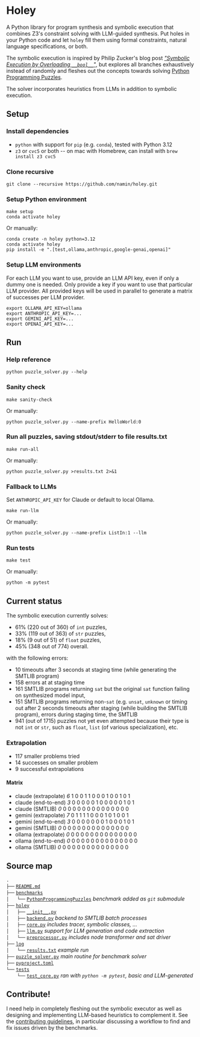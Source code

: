 # Holey

A Python library for program synthesis and symbolic execution that combines Z3's constraint solving with LLM-guided synthesis. Put holes in your Python code and let `holey` fill them using formal constraints, natural language specifications, or both.

The symbolic execution is
inspired by Philip Zucker's blog post [_"Symbolic Execution by Overloading `__bool__`"_](https://www.philipzucker.com/overload_bool/),
but explores all branches exhaustively instead of randomly and fleshes out the concepts towards solving [Python Programming Puzzles](https://github.com/microsoft/PythonProgrammingPuzzles).

The solver incorporates heuristics from LLMs in addition to symbolic execution.

## Setup

### Install dependencies

- `python` with support for `pip` (e.g. `conda`), tested with Python 3.12
- `z3` or `cvc5` or both -- on mac with Homebrew, can install with `brew install z3 cvc5`
  
### Clone recursive

```
git clone --recursive https://github.com/namin/holey.git
```

### Setup Python environment
```
make setup
conda activate holey
```

Or manually:
```
conda create -n holey python=3.12
conda activate holey
pip install -e ".[test,ollama,anthropic,google-genai,openai]"
```

### Setup LLM environments

For each LLM you want to use, provide an LLM API key, even if only a dummy one is needed.
Only provide a key if you want to use that particular LLM provider.
All provided keys will be used in parallel to generate a matrix of successes per LLM provider.

```
export OLLAMA_API_KEY=ollama
export ANTHROPIC_API_KEY=...
export GEMINI_API_KEY=...
export OPENAI_API_KEY=...
```

## Run

### Help reference

```
python puzzle_solver.py --help
```

### Sanity check

```
make sanity-check
```

Or manually:
```
python puzzle_solver.py --name-prefix HelloWorld:0
```

### Run all puzzles, saving stdout/stderr to file results.txt

```
make run-all
```

Or manually:
```
python puzzle_solver.py >results.txt 2>&1
```

### Fallback to LLMs

Set `ANTHROPIC_API_KEY` for Claude or default to local Ollama.

```
make run-llm
```

Or manually:
```
python puzzle_solver.py --name-prefix ListIn:1 --llm
```

### Run tests

```
make test
```

Or manually:
```
python -m pytest
```

## Current status

The symbolic execution currently solves:
- 61% (220 out of 360) of `int` puzzles,
- 33% (119 out of 363) of `str` puzzles,
- 18% (9 out of 51) of `float` puzzles,
- 45% (348 out of 774) overall.

with the following errors:
- 10 timeouts after 3 seconds at staging time (while generating the SMTLIB program)
- 158 errors at at staging time
- 161 SMTLIB programs returning `sat` but the original `sat` function failing on synthesized model input,
- 151 SMTLIB programs returning non-`sat` (e.g. `unsat`, `unknown` or timing out after 2 seconds
timeouts after staging (while building the SMTLIB program), errors during staging time, the SMTLIB
- 941 (out of 1715) puzzles not yet even attempted because their type is not `int` or `str`, such as `float`, `list` (of various specialization), etc.

### Extrapolation
- 117 smaller problems tried
- 14 successes on smaller problem
- 9 successful extrapolations

#### Matrix
- claude      (extrapolate) _6_ 1 0 0 1 1 0 0 0 1 0 0 1 0 1
- claude       (end-to-end) _3_ 0 0 0 0 0 1 0 0 0 0 0 1 0 1
- claude           (SMTLIB) _0_ 0 0 0 0 0 0 0 0 0 0 0 0 0 0
- gemini      (extrapolate) _7_ 0 1 1 1 1 0 0 0 1 0 1 0 0 1
- gemini       (end-to-end) _3_ 0 0 0 0 0 0 0 1 0 0 0 1 0 1
- gemini           (SMTLIB) _0_ 0 0 0 0 0 0 0 0 0 0 0 0 0 0
- ollama      (extrapolate) _0_ 0 0 0 0 0 0 0 0 0 0 0 0 0 0
- ollama       (end-to-end) _0_ 0 0 0 0 0 0 0 0 0 0 0 0 0 0
- ollama           (SMTLIB) _0_ 0 0 0 0 0 0 0 0 0 0 0 0 0 0


## Source map

`.`<br/>
`├──` [`README.md`](README.md)<br/>
`├──` [`benchmarks`](benchmarks)<br/>
`│   └──` [`PythonProgrammingPuzzles`](https://github.com/microsoft/PythonProgrammingPuzzles) _benchmark added as `git` submodule_<br/>
`├──` [`holey`](holey)<br/>
`│   ├──` [`__init__.py`](holey/__init__.py)<br/>
`│   ├──` [`backend.py`](holey/backend.py) _backend to SMTLIB batch processes_<br/>
`│   ├──` [`core.py`](holey/core.py) _includes tracer, symbolic classes, ..._<br/>
`│   ├──` [`llm.py`](holey/llm.py) _support for LLM generation and code extraction_<br/>
`│   └──` [`preprocessor.py`](holey/preprocessor.py) _includes node transformer and sat driver_<br/>
`├──` [`log`](log)<br/>
`│   └──` [`results.txt`](log/results.txt) _example run_<br/>
`├──` [`puzzle_solver.py`](puzzle_solver.py) _main routine for benchmark solver_<br/>
`├──` [`pyproject.toml`](pyproject.toml)<br/>
`└──` [`tests`](tests)<br/>
`    └──` [`test_core.py`](tests/test_core.py) _ran with `python -m pytest`, basic and LLM-generated_<br/>

## Contribute!

I need help in completely fleshing out the symbolic executor as well as designing and implementing LLM-based heuristics to complement it.
See the [contributing guidelines](CONTRIBUTING.md), in particular discussing a workflow to find and fix issues driven by the benchmarks.
